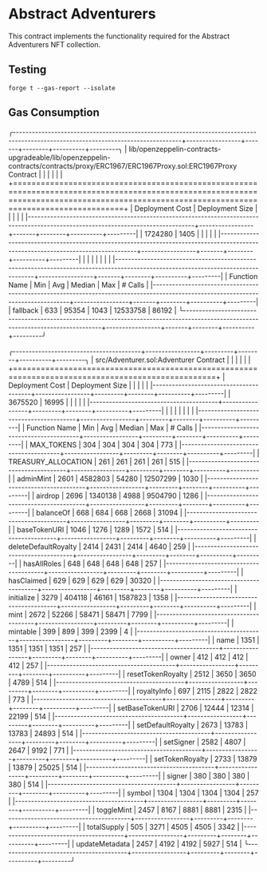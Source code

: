 # Abstract Adventurers

This contract implements the functionality required for the Abstract Adventurers NFT collection.

## Testing

`forge t --gas-report --isolate`

## Gas Consumption

╭----------------------------------------------------------------------------------------------------------------------------------+-----------------+-------+--------+----------+---------╮
| lib/openzeppelin-contracts-upgradeable/lib/openzeppelin-contracts/contracts/proxy/ERC1967/ERC1967Proxy.sol:ERC1967Proxy Contract |                 |       |        |          |         |
+==========================================================================================================================================================================================+
| Deployment Cost                                                                                                                  | Deployment Size |       |        |          |         |
|----------------------------------------------------------------------------------------------------------------------------------+-----------------+-------+--------+----------+---------|
| 1724280                                                                                                                          | 1405            |       |        |          |         |
|----------------------------------------------------------------------------------------------------------------------------------+-----------------+-------+--------+----------+---------|
|                                                                                                                                  |                 |       |        |          |         |
|----------------------------------------------------------------------------------------------------------------------------------+-----------------+-------+--------+----------+---------|
| Function Name                                                                                                                    | Min             | Avg   | Median | Max      | # Calls |
|----------------------------------------------------------------------------------------------------------------------------------+-----------------+-------+--------+----------+---------|
| fallback                                                                                                                         | 633             | 95354 | 1043   | 12533758 | 86192   |
╰----------------------------------------------------------------------------------------------------------------------------------+-----------------+-------+--------+----------+---------╯

╭----------------------------------------+-----------------+---------+--------+----------+---------╮
| src/Adventurer.sol:Adventurer Contract |                 |         |        |          |         |
+==================================================================================================+
| Deployment Cost                        | Deployment Size |         |        |          |         |
|----------------------------------------+-----------------+---------+--------+----------+---------|
| 3675520                                | 16995           |         |        |          |         |
|----------------------------------------+-----------------+---------+--------+----------+---------|
|                                        |                 |         |        |          |         |
|----------------------------------------+-----------------+---------+--------+----------+---------|
| Function Name                          | Min             | Avg     | Median | Max      | # Calls |
|----------------------------------------+-----------------+---------+--------+----------+---------|
| MAX_TOKENS                             | 304             | 304     | 304    | 304      | 773     |
|----------------------------------------+-----------------+---------+--------+----------+---------|
| TREASURY_ALLOCATION                    | 261             | 261     | 261    | 261      | 515     |
|----------------------------------------+-----------------+---------+--------+----------+---------|
| adminMint                              | 2601            | 4582803 | 54280  | 12507299 | 1030    |
|----------------------------------------+-----------------+---------+--------+----------+---------|
| airdrop                                | 2696            | 1340138 | 4988   | 9504790  | 1286    |
|----------------------------------------+-----------------+---------+--------+----------+---------|
| balanceOf                              | 668             | 684     | 668    | 2668     | 31094   |
|----------------------------------------+-----------------+---------+--------+----------+---------|
| baseTokenURI                           | 1046            | 1276    | 1289   | 1572     | 514     |
|----------------------------------------+-----------------+---------+--------+----------+---------|
| deleteDefaultRoyalty                   | 2414            | 2431    | 2414   | 4640     | 259     |
|----------------------------------------+-----------------+---------+--------+----------+---------|
| hasAllRoles                            | 648             | 648     | 648    | 648      | 257     |
|----------------------------------------+-----------------+---------+--------+----------+---------|
| hasClaimed                             | 629             | 629     | 629    | 629      | 30320   |
|----------------------------------------+-----------------+---------+--------+----------+---------|
| initialize                             | 3279            | 404118  | 46161  | 1587823  | 1358    |
|----------------------------------------+-----------------+---------+--------+----------+---------|
| mint                                   | 2672            | 52266   | 58471  | 58471    | 7799    |
|----------------------------------------+-----------------+---------+--------+----------+---------|
| mintable                               | 399             | 899     | 399    | 2399     | 4       |
|----------------------------------------+-----------------+---------+--------+----------+---------|
| name                                   | 1351            | 1351    | 1351   | 1351     | 257     |
|----------------------------------------+-----------------+---------+--------+----------+---------|
| owner                                  | 412             | 412     | 412    | 412      | 257     |
|----------------------------------------+-----------------+---------+--------+----------+---------|
| resetTokenRoyalty                      | 2512            | 3650    | 3650   | 4789     | 514     |
|----------------------------------------+-----------------+---------+--------+----------+---------|
| royaltyInfo                            | 697             | 2115    | 2822   | 2822     | 773     |
|----------------------------------------+-----------------+---------+--------+----------+---------|
| setBaseTokenURI                        | 2706            | 12444   | 12314  | 22199    | 514     |
|----------------------------------------+-----------------+---------+--------+----------+---------|
| setDefaultRoyalty                      | 2673            | 13783   | 13783  | 24893    | 514     |
|----------------------------------------+-----------------+---------+--------+----------+---------|
| setSigner                              | 2582            | 4807    | 2647   | 9192     | 771     |
|----------------------------------------+-----------------+---------+--------+----------+---------|
| setTokenRoyalty                        | 2733            | 13879   | 13879  | 25025    | 514     |
|----------------------------------------+-----------------+---------+--------+----------+---------|
| signer                                 | 380             | 380     | 380    | 380      | 514     |
|----------------------------------------+-----------------+---------+--------+----------+---------|
| symbol                                 | 1304            | 1304    | 1304   | 1304     | 257     |
|----------------------------------------+-----------------+---------+--------+----------+---------|
| toggleMint                             | 2457            | 8167    | 8881   | 8881     | 2315    |
|----------------------------------------+-----------------+---------+--------+----------+---------|
| totalSupply                            | 505             | 3271    | 4505   | 4505     | 3342    |
|----------------------------------------+-----------------+---------+--------+----------+---------|
| updateMetadata                         | 2457            | 4192    | 4192   | 5927     | 514     |
╰----------------------------------------+-----------------+---------+--------+----------+---------╯
